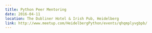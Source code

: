 ```yaml
---
title: Python Peer Mentoring
date: 2016-04-11
location: The Dubliner Hotel & Irish Pub, Heidelberg
link: http://www.meetup.com/HeidelbergPython/events/qhqmplyvgbpb/
---
```

